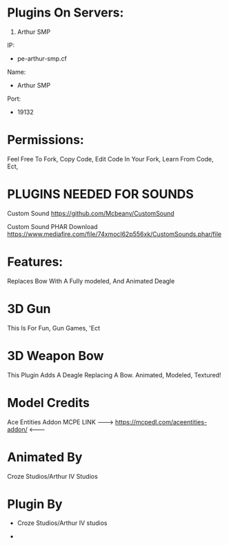 # Plugins On Servers:

1. Arthur SMP

IP:
* pe-arthur-smp.cf

Name:
* Arthur SMP

Port:
* 19132

# Permissions:

Feel Free To Fork,
Copy Code, 
Edit Code In Your Fork,
Learn From Code, Ect,

# PLUGINS NEEDED FOR SOUNDS

Custom Sound 
https://github.com/Mcbeany/CustomSound

Custom Sound PHAR Download 
https://www.mediafire.com/file/74xmocl62p556xk/CustomSounds.phar/file

# Features:

Replaces Bow With A Fully modeled, And Animated Deagle

# 3D Gun
This Is For Fun, Gun Games, 'Ect

# 3D Weapon Bow
This Plugin Adds A Deagle Replacing A Bow.
Animated, Modeled, Textured!

# Model Credits
Ace Entities Addon MCPE
 LINK --->  https://mcpedl.com/aceentities-addon/  <---
 
# Animated By
  Croze Studios/Arthur IV Studios
  
# Plugin By
* Croze Studios/Arthur IV studios

* 

